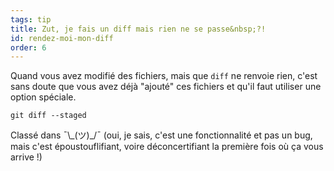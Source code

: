 ```yaml
---
tags: tip
title: Zut, je fais un diff mais rien ne se passe&nbsp;?!
id: rendez-moi-mon-diff
order: 6
---
```


Quand vous avez modifié des fichiers, mais que `diff` ne renvoie rien, c'est sans doute que vous avez déjà "ajouté" ces fichiers et qu'il faut utiliser une option spéciale.

```git
git diff --staged
```

Classé dans &macr;\\\_(ツ)\_/&macr; (oui, je sais, c'est une fonctionnalité et pas un bug, mais c'est époustouflifiant, voire déconcertifiant la première fois où ça vous arrive&nbsp;!)
